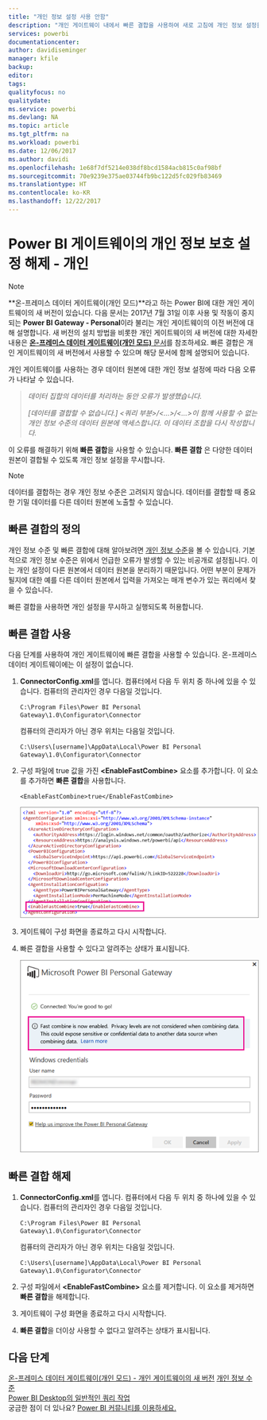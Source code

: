 ```yaml
---
title: "개인 정보 설정 사용 안함"
description: "개인 게이트웨이 내에서 빠른 결합을 사용하여 새로 고침에 개인 정보 설정을 사용하지 않는 방법입니다."
services: powerbi
documentationcenter: 
author: davidiseminger
manager: kfile
backup: 
editor: 
tags: 
qualityfocus: no
qualitydate: 
ms.service: powerbi
ms.devlang: NA
ms.topic: article
ms.tgt_pltfrm: na
ms.workload: powerbi
ms.date: 12/06/2017
ms.author: davidi
ms.openlocfilehash: 1e68f7df5214e038df8bcd1584acb815c0af98bf
ms.sourcegitcommit: 70e9239e375ae03744fb9bc122d5fc029fb83469
ms.translationtype: HT
ms.contentlocale: ko-KR
ms.lasthandoff: 12/22/2017
---
```

# <a name="disable-privacy-setting-in-power-bi-gateway---personal"></a>Power BI 게이트웨이의 개인 정보 보호 설정 해제 - 개인
> [!NOTE]
> **온-프레미스 데이터 게이트웨이(개인 모드)**라고 하는 Power BI에 대한 개인 게이트웨이의 새 버전이 있습니다. 다음 문서는 2017년 7월 31일 이후 사용 및 작동이 중지되는 **Power BI Gateway - Personal**이라 불리는 개인 게이트웨이의 이전 버전에 대해 설명합니다. 새 버전의 설치 방법을 비롯한 개인 게이트웨이의 새 버전에 대한 자세한 내용은 [**온-프레미스 데이터 게이트웨이(개인 모드)** 문서](service-gateway-personal-mode.md)를 참조하세요. 빠른 결합은 개인 게이트웨이의 새 버전에서 사용할 수 있으며 해당 문서에 함께 설명되어 있습니다.
> 
> 

개인 게이트웨이를 사용하는 경우 데이터 원본에 대한 개인 정보 설정에 따라 다음 오류가 나타날 수 있습니다.

> *데이터 집합의 데이터를 처리하는 동안 오류가 발생했습니다.*
> 
> *[데이터를 결합할 수 없습니다.] &lt;쿼리 부분&gt;/&lt;…&gt;/&lt;…&gt;이 함께 사용할 수 없는 개인 정보 수준의 데이터 원본에 액세스합니다. 이 데이터 조합을 다시 작성합니다.*
> 
> 

이 오류를 해결하기 위해 **빠른 결합**을 사용할 수 있습니다. **빠른 결합** 은 다양한 데이터 원본이 결합될 수 있도록 개인 정보 설정을 무시합니다.

> [!NOTE]
> 데이터를 결합하는 경우 개인 정보 수준은 고려되지 않습니다. 데이터를 결합할 때 중요한 기밀 데이터를 다른 데이터 원본에 노출할 수 있습니다.
> 
> 

## <a name="what-is-fast-combine"></a>빠른 결합의 정의
개인 정보 수준 및 빠른 결합에 대해 알아보려면 [개인 정보 수준](https://support.office.com/en-us/article/Privacy-levels-Power-Query-CC3EDE4D-359E-4B28-BC72-9BEE7900B540)을 볼 수 있습니다. 기본적으로 개인 정보 수준은 위에서 언급한 오류가 발생할 수 있는 비공개로 설정됩니다. 이는 개인 설정이 다른 원본에서 데이터 원본을 분리하기 때문입니다. 어떤 부분이 문제가 될지에 대한 예를 다른 데이터 원본에서 입력을 가져오는 매개 변수가 있는 쿼리에서 찾을 수 있습니다.

빠른 결합을 사용하면 개인 설정을 무시하고 실행되도록 허용합니다.

## <a name="turn-on-fast-combine"></a>빠른 결합 사용
다음 단계를 사용하여 개인 게이트웨이에 빠른 결합을 사용할 수 있습니다. 온-프레미스 데이터 게이트웨이에는 이 설정이 없습니다.

1. **ConnectorConfig.xml**를 엽니다.  컴퓨터에서 다음 두 위치 중 하나에 있을 수 있습니다.  컴퓨터의 관리자인 경우 다음일 것입니다.
   
    <pre><code>C:\Program Files\Power BI Personal Gateway\1.0\Configurator\Connector</code></pre>
   
    컴퓨터의 관리자가 아닌 경우 위치는 다음일 것입니다.
   
    <pre><code>C:\Users\[username]\AppData\Local\Power BI Personal Gateway\1.0\Configurator\Connector</code></pre>
    
2. 구성 파일에 true 값을 가진 **&lt;EnableFastCombine&gt;** 요소를 추가합니다. 이 요소를 추가하면 **빠른 결합**을 사용합니다.
   
   <pre><code>&lt;EnableFastCombine&gt;true&lt;/EnableFastCombine&gt;</code></pre>
   
   ![](media/refresh-enable-fast-combine/configfile.png)
3. 게이트웨이 구성 화면을 종료하고 다시 시작합니다.
4. 빠른 결합을 사용할 수 있다고 알려주는 상태가 표시됩니다.
   
   ![](media/refresh-enable-fast-combine/fastcombineenabled.png)

## <a name="turn-off-fast-combine"></a>빠른 결합 해제
1. **ConnectorConfig.xml**를 엽니다.  컴퓨터에서 다음 두 위치 중 하나에 있을 수 있습니다.  컴퓨터의 관리자인 경우 다음일 것입니다.
   
    <pre><code>C:\Program Files\Power BI Personal Gateway\1.0\Configurator\Connector</code></pre>
   
    컴퓨터의 관리자가 아닌 경우 위치는 다음일 것입니다.
   
    <pre><code>C:\Users\[username]\AppData\Local\Power BI Personal Gateway\1.0\Configurator\Connector</code></pre>

2. 구성 파일에서 **&lt;EnableFastCombine&gt;** 요소를 제거합니다. 이 요소를 제거하면 **빠른 결합**을 해제합니다.
3. 게이트웨이 구성 화면을 종료하고 다시 시작합니다.
4. **빠른 결합**을 더이상 사용할 수 없다고 알려주는 상태가 표시됩니다.

## <a name="next-steps"></a>다음 단계
[온-프레미스 데이터 게이트웨이(개인 모드) - 개인 게이트웨이의 새 버전](service-gateway-personal-mode.md)
[개인 정보 수준](https://support.office.com/en-us/article/Privacy-levels-Power-Query-CC3EDE4D-359E-4B28-BC72-9BEE7900B540)  
[Power BI Desktop의 일반적인 쿼리 작업](desktop-common-query-tasks.md)  
궁금한 점이 더 있나요? [Power BI 커뮤니티를 이용하세요.](http://community.powerbi.com/)

